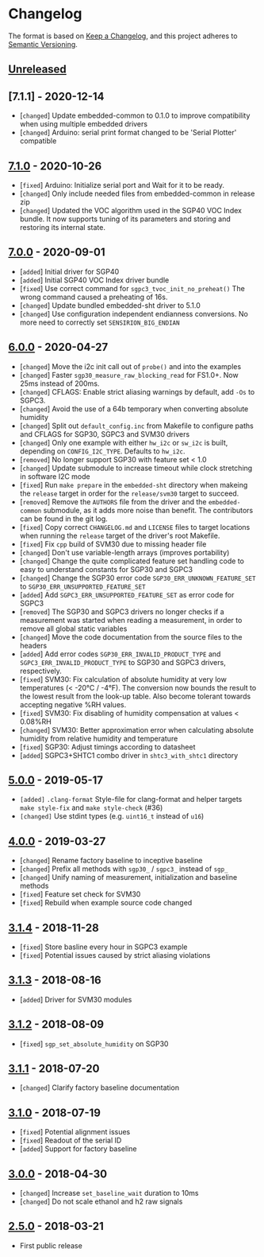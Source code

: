 # Changelog

The format is based on [Keep a Changelog](https://keepachangelog.com/en/1.0.0/),
and this project adheres to [Semantic Versioning](https://semver.org/spec/v2.0.0.html).

## [Unreleased]

## [7.1.1] - 2020-12-14

* [`changed`] Update embedded-common to 0.1.0 to improve compatibility when
              using multiple embedded drivers
* [`changed`] Arduino: serial print format changed to be 'Serial Plotter'
              compatible

## [7.1.0] - 2020-10-26

* [`fixed`]   Arduino: Initialize serial port and Wait for it to be ready.
* [`changed`] Only include needed files from embedded-common in release zip
* [`changed`] Updated the VOC algorithm used in the SGP40 VOC Index bundle. It
              now supports tuning of its parameters and storing and restoring
              its internal state.

## [7.0.0] - 2020-09-01

* [`added`]   Initial driver for SGP40
* [`added`]   Initial SGP40 VOC Index driver bundle
* [`fixed`]   Use correct command for `sgpc3_tvoc_init_no_preheat()`
              The wrong command caused a preheating of 16s.
* [`changed`] Update bundled embedded-sht driver to 5.1.0
* [`changed`] Use configuration independent endianness conversions. No more
              need to correctly set `SENSIRION_BIG_ENDIAN`

## [6.0.0] - 2020-04-27

* [`changed`] Move the i2c init call out of `probe()` and into the examples
* [`changed`] Faster `sgp30_measure_raw_blocking_read` for FS1.0+. Now 25ms
              instead of 200ms.
* [`changed`] CFLAGS: Enable strict aliasing warnings by default, add `-Os` to
              SGPC3.
* [`changed`] Avoid the use of a 64b temporary when converting absolute humidity
* [`changed`] Split out `default_config.inc` from Makefile to configure paths
              and CFLAGS for SGP30, SGPC3 and SVM30 drivers
* [`changed`] Only one example with either `hw_i2c` or `sw_i2c` is built,
              depending on `CONFIG_I2C_TYPE`. Defaults to `hw_i2c`.
* [`removed`] No longer support SGP30 with feature set < 1.0
* [`changed`] Update submodule to increase timeout while clock stretching in
              software I2C mode
* [`fixed`]   Run `make prepare` in the `embedded-sht` directory when makeing
              the `release` target in order for the `release/svm30` target to
              succeed.
* [`removed`] Remove the `AUTHORS` file from the driver and the
              `embedded-common` submodule, as it adds more noise than benefit.
              The contributors can be found in the git log.
* [`fixed`]   Copy correct `CHANGELOG.md` and `LICENSE` files to target
              locations when running the `release` target of the driver's root
              Makefile.
* [`fixed`]   Fix `cpp` build of SVM30 due to missing header file
* [`changed`] Don't use variable-length arrays (improves portability)
* [`changed`] Change the quite complicated feature set handling code to easy to
              understand constants for SGP30 and SGPC3
* [`changed`] Change the SGP30 error code `SGP30_ERR_UNKNOWN_FEATURE_SET` to
              `SGP30_ERR_UNSUPPORTED_FEATURE_SET`
* [`added`]   Add `SGPC3_ERR_UNSUPPORTED_FEATURE_SET` as error code for SGPC3
* [`removed`] The SGP30 and SGPC3 drivers no longer checks if a measurement was
              started when reading a measurement, in order to remove all global
              static variables
* [`changed`] Move the code documentation from the source files to the headers
* [`added`]   Add error codes `SGP30_ERR_INVALID_PRODUCT_TYPE` and
              `SGPC3_ERR_INVALID_PRODUCT_TYPE` to SGP30 and SGPC3 drivers,
              respectively.
* [`fixed`]   SVM30: Fix calculation of absolute humidity at very low
              temperatures (< -20°C / -4°F). The conversion now bounds the
              result to the lowest result from the look-up table.
              Also become tolerant towards accepting negative %RH values.
* [`fixed`]   SVM30: Fix disabling of humidity compensation at values < 0.08%RH
* [`changed`] SVM30: Better approximation error when calculating absolute
              humidity from relative humidity and temperature
* [`fixed`]   SGP30: Adjust timings according to datasheet
* [`added`]   SGPC3+SHTC1 combo driver in `shtc3_with_shtc1` directory

## [5.0.0] - 2019-05-17

* `[added]` `.clang-format` Style-file for clang-format and helper targets
            `make style-fix` and `make style-check` (#36)
* `[changed]` Use stdint types (e.g. `uint16_t` instead of `u16`)

## [4.0.0] - 2019-03-27

 * [`changed`] Rename factory baseline to inceptive baseline
 * [`changed`] Prefix all methods with `sgp30_` / `sgpc3_` instead of `sgp_`
 * [`changed`] Unify naming of measurement, initialization and baseline methods
 * [`fixed`] Feature set check for SVM30
 * [`fixed`] Rebuild when example source code changed

## [3.1.4] - 2018-11-28

 * [`fixed`] Store basline every hour in SGPC3 example
 * [`fixed`] Potential issues caused by strict aliasing violations

## [3.1.3] - 2018-08-16

 * [`added`] Driver for SVM30 modules

## [3.1.2] - 2018-08-09

 * [`fixed`] `sgp_set_absolute_humidity` on SGP30

## [3.1.1] - 2018-07-20

 * [`changed`] Clarify factory baseline documentation

## [3.1.0] - 2018-07-19

 * [`fixed`] Potential alignment issues
 * [`fixed`] Readout of the serial ID
 * [`added`] Support for factory baseline

## [3.0.0] - 2018-04-30

 * [`changed`] Increase `set_baseline_wait` duration to 10ms
 * [`changed`] Do not scale ethanol and h2 raw signals

## [2.5.0] - 2018-03-21

 * First public release

[Unreleased]: https://github.com/Sensirion/embedded-sgp/compare/7.1.1...master
[7.1.0]: https://github.com/Sensirion/embedded-sgp/compare/7.1.0...7.1.1
[7.1.0]: https://github.com/Sensirion/embedded-sgp/compare/7.0.0...7.1.0
[7.0.0]: https://github.com/Sensirion/embedded-sgp/compare/6.0.0...7.0.0
[6.0.0]: https://github.com/Sensirion/embedded-sgp/compare/5.0.0...6.0.0
[5.0.0]: https://github.com/Sensirion/embedded-sgp/compare/4.0.0...5.0.0
[4.0.0]: https://github.com/Sensirion/embedded-sgp/compare/3.1.4...4.0.0
[3.1.4]: https://github.com/Sensirion/embedded-sgp/compare/3.1.3...3.1.4
[3.1.3]: https://github.com/Sensirion/embedded-sgp/compare/3.1.2...3.1.3
[3.1.2]: https://github.com/Sensirion/embedded-sgp/compare/3.1.1...3.1.2
[3.1.1]: https://github.com/Sensirion/embedded-sgp/compare/3.1.0...3.1.1
[3.1.0]: https://github.com/Sensirion/embedded-sgp/compare/3.0.0...3.1.0
[3.0.0]: https://github.com/Sensirion/embedded-sgp/compare/2.5.0...3.0.0
[2.5.0]: https://github.com/Sensirion/embedded-sgp/releases/tag/2.5.0
